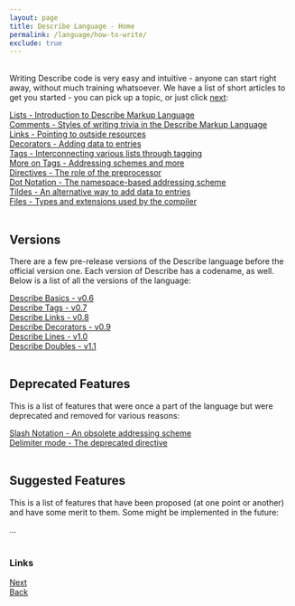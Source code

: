 ```yaml
---
layout: page
title: Describe Language - Home
permalink: /language/how-to-write/
exclude: true
---
```

<br>Writing Describe code is very easy and intuitive - anyone can start right away, without much training whatsoever. We have a list of short articles to get you started - you can pick up a topic, or just click [next](/language/lists/):<br>

[Lists - Introduction to Describe Markup Language](/language/how-to-write-lists/)<br>
[Comments - Styles of writing trivia in the Describe Markup Language](/language/how-to-write-comments/)<br>
[Links - Pointing to outside resources](/language/how-to-write-links/)<br>
[Decorators - Adding data to entries](/language/how-to-write-decorators/)<br>
[Tags - Interconnecting various lists through tagging](/language/how-to-write-tags/)<br>
[More on Tags - Addressing schemes and more](/language/how-to-write-tagging/)<br>
[Directives - The role of the preprocessor](/language/how-to-write-directives/)<br>
[Dot Notation - The namespace-based addressing scheme](/language/how-to-write-dot-notation/)<br>
[Tildes - An alternative way to add data to entries](/language/how-to-write-tildes/)<br>
[Files - Types and extensions used by the compiler](/language/how-to-write-file-names/)<br><br>

## Versions

There are a few pre-release versions of the Describe language before the official version one. Each version of Describe has a codename, as well. Below is a list of all the versions of the language:<br>

[Describe Basics - v0.6](/language/version-06/)<br>
[Describe Tags - v0.7](/language/version-07/)<br>
[Describe Links - v0.8](/language/version-08/)<br>
[Describe Decorators - v0.9](/language/version-09/)<br>
[Describe Lines - v1.0](/language/version-10/)<br>
[Describe Doubles - v1.1](/language/version-11/)<br><br>

## Deprecated Features

This is a list of features that were once a part of the language but were deprecated and removed for various reasons:<br>

[Slash Notation - An obsolete addressing scheme](/language/deprecated-slash-notation/)<br>
[Delimiter mode - The deprecated directive](/language/deprecated-delimiter-mode/)<br><br>

## Suggested Features

This is a list of features that have been proposed (at one point or another) and have some merit to them. Some might be implemented in the future:<br>

...<br><br>

### Links
[Next](/language/how-to-write-lists/)<br>
[Back](/language/)